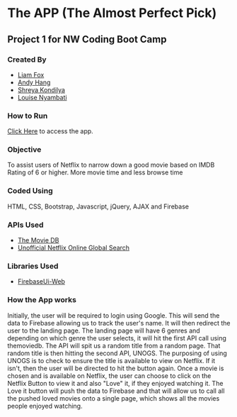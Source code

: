 # The APP (The Almost Perfect Pick)

## Project 1 for NW Coding Boot Camp

### Created By
* [Liam Fox](https://github.com/FoxMessenger)
* [Andy Hang](https://github.com/ahang)
* [Shreya Kondilya](https://github.com/skondilya)
* [Louise Nyambati](https://github.com/LouiseNyambati)

### How to Run
[Click Here](https://theapp.herokuapp.com/) to access the app.

### Objective
To assist users of Netflix to narrow down a good movie based on IMDB Rating of 6 or higher. More movie time and less browse time

### Coded Using
HTML, CSS, Bootstrap, Javascript, jQuery, AJAX and Firebase

### APIs Used
* [The Movie DB](https://www.themoviedb.org/documentation/api)
* [Unofficial Netflix Online Global Search](https://market.mashape.com/unogs/unogs)

### Libraries Used
* [FirebaseUi-Web](https://github.com/firebase/firebaseui-web)

### How the App works
Initially, the user will be required to login using Google. This will send the data to Firebase allowing us to track the user's name. It will then redirect the user to the landing page. The landing page will have 6 genres and depending on which genre the user selects, it will hit the first API call using themoviedb. The API will spit us a random title from a random page. That random title is then hitting the second API, UNOGS. The purposing of using UNOGS is to check to ensure the title is available to view on Netflix. If it isn't, then the user will be directed to hit the button again. Once a movie is chosen and is available on Netflix, the user can choose to click on the Netflix Button to view it and also "Love" it, if they enjoyed watching it. The Love it button will push the data to Firebase and that will allow us to call all the pushed loved movies onto a single page, which shows all the movies people enjoyed watching. 
